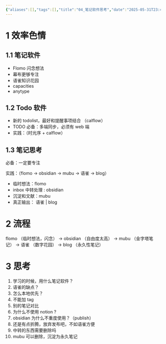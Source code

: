```yaml
---
{"aliases":[],"tags":[],"title":"04_笔记软件思考","date":"2025-05-31T23:44:38Z","date_modify":"2025-06-02T00:59:55Z","dg-publish":true,"permalink":"/900_Publish/04_笔记软件思考/","dgPassFrontmatter":true,"created":"2025-05-31T23:44:38Z","updated":"2025-06-02T00:59:55Z"}
---
```



# 1 效率色情

## 1.1 笔记软件

- Flomo 闪念想法
- 幕布更够专注
- 语雀知识花园
- capacities
- anytype

## 1.2 Todo 软件

- 新的 todolist，最好和提醒事项结合 （calflow）
- TODO 必备：多端同步，必须有 web 端
- 实践：（时光序 + calflow）

## 1.3 笔记思考

必备：一定要专注

实践：（flomo -> obsidian -> mubu -> 语雀 -> blog）

- 临时想法：flomo
- inbox 中转处理 : obsidian
- 沉淀和文献：mubu
- 真正输出： 语雀 | blog

# 2 流程

flomo （临时想法，闪念） -> obsidian （自由度太高） -> mubu （金字塔笔记） -> 语雀 （数字花园） -> blog （永久性笔记）

# 3 思考

1. 学习的时候，用什么笔记软件？
2. 语雀的缺点？
3. 怎么本地优先？
4. 不能加 tag
5. 别的笔记对比
6. 为什么不使用 notion ?
7. obsidian 为什么不重度使用？（publish）
8. 还是有点折腾，放弃发布吧，不如语雀方便
9. 中转的东西需要删除吗
10. mubu 可以删除，沉淀为永久笔记
